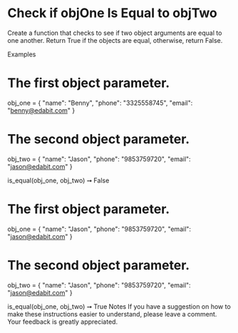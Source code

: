 # Check if objOne Is Equal to objTwo

Create a function that checks to see if two object arguments are equal to one another. Return True if the objects are equal, otherwise, return False.

Examples

# The first object parameter.

obj_one = {
"name": "Benny",
"phone": "3325558745",
"email": "benny@edabit.com"
}

# The second object parameter.

obj_two = {
"name": "Jason",
"phone": "9853759720",
"email": "jason@edabit.com"
}

is_equal(obj_one, obj_two)
➞ False

# The first object parameter.

obj_one = {
"name": "Jason",
"phone": "9853759720",
"email": "jason@edabit.com"
}

# The second object parameter.

obj_two = {
"name": "Jason",
"phone": "9853759720",
"email": "jason@edabit.com"
}

is_equal(obj_one, obj_two)
➞ True
Notes
If you have a suggestion on how to make these instructions easier to understand, please leave a comment. Your feedback is greatly appreciated.
